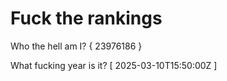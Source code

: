 # Fuck the rankings

Who the hell am I?
{ 23976186 }

What fucking year is it?
[ 2025-03-10T15:50:00Z ]
